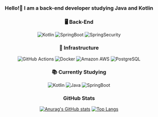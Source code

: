 <h3 align="center">Hello!👋 I am a back-end developer studying Java and Kotlin</h3>
<div align="center">

<h3 align="center">🖥️ Back-End</h3>
<div align="center">
  
  ![Kotlin](https://img.shields.io/badge/kotlin-%237F52FF.svg?style=for-the-badge&logo=kotlin&logoColor=white)
  ![SpringBoot](https://img.shields.io/badge/SpringBoot-%6DB33FF.svg?style=for-the-badge&logo=springboot&logoColor=white)
  ![SpringSecurity](https://img.shields.io/badge/SpringSecurity-%6DB33FF.svg?style=for-the-badge&logo=springsecurity&logoColor=white)
</div>

<h3 align="center">🔧 Infrastructure</h3>
<div align="center">
  
  ![GitHub Actions](https://img.shields.io/badge/github_actions-%232088FF.svg?style=for-the-badge&logo=githubactions&logoColor=white)
  ![Docker](https://img.shields.io/badge/docker-%230db7ed.svg?style=for-the-badge&logo=docker&logoColor=white)
  ![Amazon AWS](https://img.shields.io/badge/Amazon_AWS-FF9900?style=for-the-badge&logo=amazonaws&logoColor=white)
  ![PostgreSQL](https://img.shields.io/badge/PostgreSQL-316192?style=for-the-badge&logo=postgresql&logoColor=white)
</div>

<h3 align="center">📚 Currently Studying</h3>
<div align="center">
  
  ![Kotlin](https://img.shields.io/badge/kotlin-%237F52FF.svg?style=for-the-badge&logo=kotlin&logoColor=white)
  ![Java](https://img.shields.io/badge/Java-ED8B00?style=for-the-badge&logo=openjdk&logoColor=white)
  ![SpringBoot](https://img.shields.io/badge/SpringBoot-%6DB33FF.svg?style=for-the-badge&logo=springboot&logoColor=white)
</div>

<h3 align="center">GitHub Stats</h3>
<div align="center">
  
  [![Anurag's GitHub stats](https://github-readme-stats.vercel.app/api?username=gooddle)](https://github.com/gooddle/github-readme-stats)
  [![Top Langs](https://github-readme-stats.vercel.app/api/top-langs/?username=gooddle)](https://github.com/gooddle/github-readme-stats)
</div>
